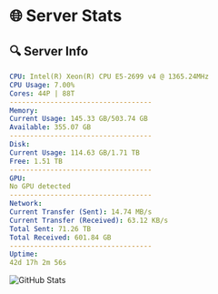 # 🌐 Server Stats
## 🔍 Server Info
```yaml
CPU: Intel(R) Xeon(R) CPU E5-2699 v4 @ 1365.24MHz
CPU Usage: 7.00%
Cores: 44P | 88T
-----------------------------------
Memory:
Current Usage: 145.33 GB/503.74 GB
Available: 355.07 GB
-----------------------------------
Disk:
Current Usage: 114.63 GB/1.71 TB
Free: 1.51 TB
-----------------------------------
GPU:
No GPU detected
-----------------------------------
Network:
Current Transfer (Sent): 14.74 MB/s
Current Transfer (Received): 63.12 KB/s
Total Sent: 71.26 TB
Total Received: 601.84 GB
-----------------------------------
Uptime:
42d 17h 2m 56s
```
![GitHub Stats](https://img.shields.io/badge/Updated-2025-04-19_14:25:45-blue)